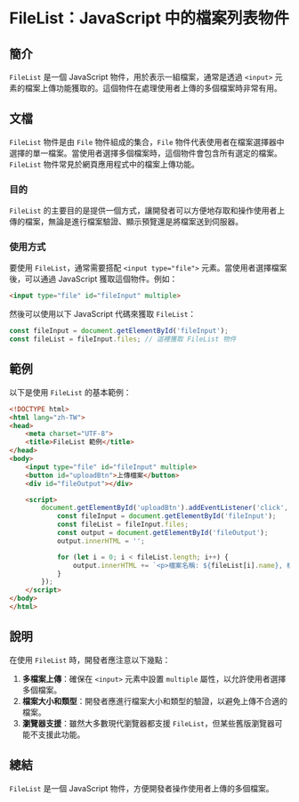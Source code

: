 <!--
Meta Description: # FileList：JavaScript 中的檔案列表物件 ## 簡介 `FileList` 是一個 JavaScript 物件，用於表示一組檔案，通常是透過 `<input>` 元素的檔案上傳功能獲取的。這個物件在處理使用者上傳的多個檔案時非常有用。 ## 文檔 `FileList` 物件是由 ...
Meta Keywords: filelist, fileinput, javascript, input, file
-->

# FileList：JavaScript 中的檔案列表物件

## 簡介
`FileList` 是一個 JavaScript 物件，用於表示一組檔案，通常是透過 `<input>` 元素的檔案上傳功能獲取的。這個物件在處理使用者上傳的多個檔案時非常有用。

## 文檔
`FileList` 物件是由 `File` 物件組成的集合，`File` 物件代表使用者在檔案選擇器中選擇的單一檔案。當使用者選擇多個檔案時，這個物件會包含所有選定的檔案。`FileList` 物件常見於網頁應用程式中的檔案上傳功能。

### 目的
`FileList` 的主要目的是提供一個方式，讓開發者可以方便地存取和操作使用者上傳的檔案，無論是進行檔案驗證、顯示預覽還是將檔案送到伺服器。

### 使用方式
要使用 `FileList`，通常需要搭配 `<input type="file">` 元素。當使用者選擇檔案後，可以通過 JavaScript 獲取這個物件。例如：

```html
<input type="file" id="fileInput" multiple>
```

然後可以使用以下 JavaScript 代碼來獲取 `FileList`：

```javascript
const fileInput = document.getElementById('fileInput');
const fileList = fileInput.files; // 這裡獲取 FileList 物件
```

## 範例
以下是使用 `FileList` 的基本範例：

```html
<!DOCTYPE html>
<html lang="zh-TW">
<head>
    <meta charset="UTF-8">
    <title>FileList 範例</title>
</head>
<body>
    <input type="file" id="fileInput" multiple>
    <button id="uploadBtn">上傳檔案</button>
    <div id="fileOutput"></div>

    <script>
        document.getElementById('uploadBtn').addEventListener('click', function() {
            const fileInput = document.getElementById('fileInput');
            const fileList = fileInput.files;
            const output = document.getElementById('fileOutput');
            output.innerHTML = '';

            for (let i = 0; i < fileList.length; i++) {
                output.innerHTML += `<p>檔案名稱: ${fileList[i].name}, 檔案大小: ${fileList[i].size} bytes</p>`;
            }
        });
    </script>
</body>
</html>
```

## 說明
在使用 `FileList` 時，開發者應注意以下幾點：

1. **多檔案上傳**：確保在 `<input>` 元素中設置 `multiple` 屬性，以允許使用者選擇多個檔案。
2. **檔案大小和類型**：開發者應進行檔案大小和類型的驗證，以避免上傳不合適的檔案。
3. **瀏覽器支援**：雖然大多數現代瀏覽器都支援 `FileList`，但某些舊版瀏覽器可能不支援此功能。

## 總結
`FileList` 是一個 JavaScript 物件，方便開發者操作使用者上傳的多個檔案。